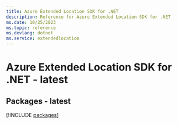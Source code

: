```yaml
---
title: Azure Extended Location SDK for .NET
description: Reference for Azure Extended Location SDK for .NET
ms.date: 10/25/2023
ms.topic: reference
ms.devlang: dotnet
ms.service: extendedlocation
---
```

# Azure Extended Location SDK for .NET - latest
## Packages - latest
[!INCLUDE [packages](extended-location-index.md)]